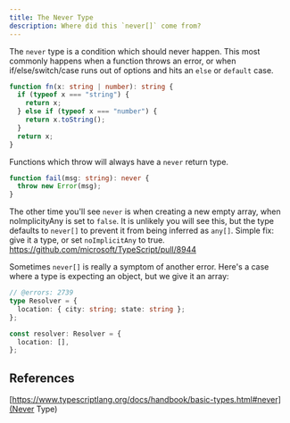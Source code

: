 ```yaml
---
title: The Never Type
description: Where did this `never[]` come from?
---
```


The `never` type is a condition which should never happen. This most commonly happens when a function throws an error, or when if/else/switch/case runs out of options and hits an `else` or `default` case.

```ts twoslash
function fn(x: string | number): string {
  if (typeof x === "string") {
    return x;
  } else if (typeof x === "number") {
    return x.toString();
  }
  return x;
}
```

Functions which throw will always have a `never` return type.

```ts twoslash
function fail(msg: string): never {
  throw new Error(msg);
}
```

The other time you'll see `never` is when creating a new empty array, when
noImplicityAny is set to `false`. It is unlikely you will see this, but the
type defaults to `never[]` to prevent it from being inferred as `any[]`.
Simple fix: give it a type, or set `noImplicitAny` to true.
https://github.com/microsoft/TypeScript/pull/8944

Sometimes `never[]` is really a symptom of another error. Here's a case where
a type is expecting an object, but we give it an array:

```ts twoslash
// @errors: 2739
type Resolver = {
  location: { city: string; state: string };
};

const resolver: Resolver = {
  location: [],
};
```

## References

[https://www.typescriptlang.org/docs/handbook/basic-types.html#never](Never Type)
